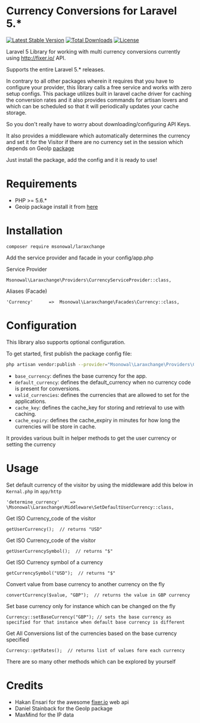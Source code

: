 Currency Conversions for Laravel 5.* 
=======================

[![Latest Stable Version](https://poser.pugx.org/msonowal/laraxchange/v/stable)](https://packagist.org/packages/msonowal/laraxchange)
[![Total Downloads](https://poser.pugx.org/msonowal/laraxchange/downloads)](https://packagist.org/packages/msonowal/laraxchange)
[![License](https://poser.pugx.org/msonowal/laraxchange/license)](https://packagist.org/packages/msonowal/laraxchange)

Laravel 5 Library for working with multi currency conversions currently using  http://fixer.io/ API.

Supports the entire Laravel 5.* releases.

In contrary to all other packages wherein it requires that you have to configure your provider, this library calls a free service and works with zero setup configs.
This package utilizes built in laravel cache driver for caching the conversion rates and it also provides commands for artisan lovers and which can be scheduled so that it will periodically updates your cache storage.
 
So you don't really have to worry about downloading/configuring API Keys.

It also provides a middleware which automatically determines the currency and set it for the Visitor if there are no currency set in the session which depends on GeoIp [package](https://packagist.org/packages/torann/geoip)

Just install the package, add the config and it is ready to use!

Requirements
============

* PHP >= 5.6.*
* Geoip package install it from [here](https://packagist.org/packages/torann/geoip) 

Installation
============

    composer require msonowal/laraxchange

Add the service provider and facade in your config/app.php

Service Provider

    Msonowal\Laraxchange\Providers\CurrencyServiceProvider::class,

Aliases (Facade)

    'Currency'      =>  Msonowal\Laraxchange\Facades\Currency::class,

Configuration
============

This library also supports optional configuration.

To get started, first publish the package config file:

```bash
php artisan vendor:publish --provider="Msonowal\Laraxchange\Providers\CurrencyServiceProvider"
```

- `base_currency`: defines the base currency for the app.
- `default_currency`: defines the default_currency when no currency code is present for conversions.
- `valid_currencies`: defines the currencies that are allowed to set for the applications.
- `cache_key`: defines the cache_key for storing and retrieval to use with caching.
- `cache_expiry`: defines the cache_expiry in minutes for how long the currencies will be store in cache.

It provides various built in helper methods to get the user currency or setting the currency 

Usage
=====


Set default currency of the visitor by using the middleware
add this below in `Kernal.php` in `app/http`

    'determine_currency'    =>  \Msonowal\Laraxchange\Middleware\SetDefaultUserCurrency::class,
    
Get ISO Currency_code of the visitor

    getUserCurrency();  // returns "USD"

Get ISO Currency_code of the visitor

    getUserCurrencySymbol();  // returns "$"

Get ISO Currency symbol of a currency

    getCurrencySymbol("USD");  // returns "$"

Convert value from base currency to another currency on the fly

    convertCurrency($value, "GBP");  // returns the value in GBP currency

Set base currency only for instance which can be changed on the fly

    Currency::setBaseCurrency("GBP"); // sets the base currency as specified for that instance when default base currency is different

Get All Conversions list of the currencies based on the base currency specified 

    Currency::getRates();  // returns list of values fore each currency

There are so many other methods which can be explored by yourself

Credits
=======

* Hakan Ensari for the awesome [fixer.io](http://fixer.io) web api
* Daniel Stainback for the GeoIp package
* MaxMind for the IP data



